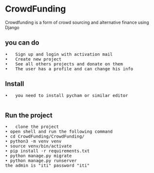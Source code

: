 # CrowdFunding
Crowdfunding is a form of crowd sourcing and alternative finance using Django 

<h2>you can do</h2>
<pre>
•	Sign up and login with activation mail
•	Create new project
•	See all others projects and donate on them
•	The user has a profile and can change his info 
</pre>

<h2>Install</h2>
<pre>
•	you need to install pycham or similar editor

</pre>
<h2>Run the project</h2>
<pre>
•	clone the project
• open shell and run the following command
• cd CrowdFunding/CrowdFunding/
• python3 -m venv venv
• source venv/bin/activate 
• pip install -r requirements.txt
• python manage.py migrate
• python manage.py runserver
the admin is "iti" password "iti"
</pre>
